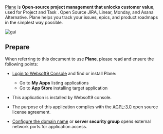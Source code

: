 [Plane](https://plane.so) is **Open-source project management that unlocks customer value**, used for Project and Task . Open Source JIRA, Linear, Monday, and Asana Alternative. Plane helps you track your issues, epics, and product roadmaps in the simplest way possible.


![gui](https://libs.websoft9.com/Websoft9/DocsPicture/zh/plane/plane-gui-websoft9.png)


## Prepare

When referring to this document to use **Plane**, please read and ensure the following points:

- [Login to Websoft9 Console](./login-console) and find or install Plane:
  - Go to **My Apps** listing applications 
  - Go to **App Store** installing target application

- This application is installed by Websoft9 console.


- The purpose of this application complies with the [AGPL-3.0](https://opensource.org/licenses/AGPL-3.0) open source license agreement.


- [Configure the domain name](./domain-set) or **server security group** opens external network ports for application access.